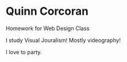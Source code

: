# Quinn Corcoran
Homework for Web Design Class

I study Visual Jouralism! Mostly videography!

I love to party.
